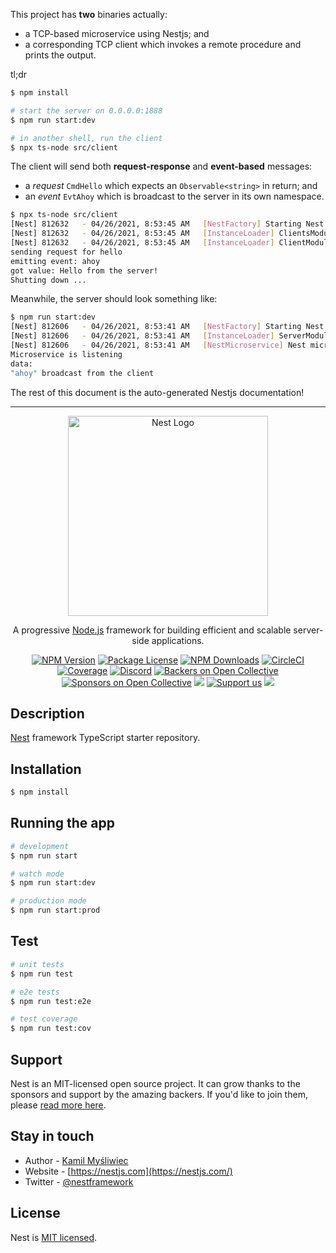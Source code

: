 This project has **two** binaries actually:

- a TCP-based microservice using Nestjs; and
- a corresponding TCP client which invokes a remote procedure and prints the output.

tl;dr

```bash
$ npm install

# start the server on 0.0.0.0:1888
$ npm run start:dev

# in another shell, run the client
$ npx ts-node src/client
```

The client will send both **request-response** and **event-based** messages:
- a *request* `CmdHello` which expects an `Observable<string>` in return; and
- an *event* `EvtAhoy` which is broadcast to the server in its own namespace.

```bash
$ npx ts-node src/client
[Nest] 812632   - 04/26/2021, 8:53:45 AM   [NestFactory] Starting Nest application...
[Nest] 812632   - 04/26/2021, 8:53:45 AM   [InstanceLoader] ClientsModule dependencies initialized +23ms
[Nest] 812632   - 04/26/2021, 8:53:45 AM   [InstanceLoader] ClientModule dependencies initialized +0ms
sending request for hello
emitting event: ahoy
got value: Hello from the server!
Shutting down ...
```

Meanwhile, the server should look something like:

```bash
$ npm run start:dev
[Nest] 812606   - 04/26/2021, 8:53:41 AM   [NestFactory] Starting Nest application...
[Nest] 812606   - 04/26/2021, 8:53:41 AM   [InstanceLoader] ServerModule dependencies initialized +25ms
[Nest] 812606   - 04/26/2021, 8:53:41 AM   [NestMicroservice] Nest microservice successfully started +3ms
Microservice is listening
data: 
"ahoy" broadcast from the client

```

The rest of this document is the auto-generated Nestjs documentation!

***

<p align="center">
  <a href="http://nestjs.com/" target="blank"><img src="https://nestjs.com/img/logo_text.svg" width="320" alt="Nest Logo" /></a>
</p>

[circleci-image]: https://img.shields.io/circleci/build/github/nestjs/nest/master?token=abc123def456
[circleci-url]: https://circleci.com/gh/nestjs/nest

  <p align="center">A progressive <a href="http://nodejs.org" target="_blank">Node.js</a> framework for building efficient and scalable server-side applications.</p>
    <p align="center">
<a href="https://www.npmjs.com/~nestjscore" target="_blank"><img src="https://img.shields.io/npm/v/@nestjs/core.svg" alt="NPM Version" /></a>
<a href="https://www.npmjs.com/~nestjscore" target="_blank"><img src="https://img.shields.io/npm/l/@nestjs/core.svg" alt="Package License" /></a>
<a href="https://www.npmjs.com/~nestjscore" target="_blank"><img src="https://img.shields.io/npm/dm/@nestjs/common.svg" alt="NPM Downloads" /></a>
<a href="https://circleci.com/gh/nestjs/nest" target="_blank"><img src="https://img.shields.io/circleci/build/github/nestjs/nest/master" alt="CircleCI" /></a>
<a href="https://coveralls.io/github/nestjs/nest?branch=master" target="_blank"><img src="https://coveralls.io/repos/github/nestjs/nest/badge.svg?branch=master#9" alt="Coverage" /></a>
<a href="https://discord.gg/G7Qnnhy" target="_blank"><img src="https://img.shields.io/badge/discord-online-brightgreen.svg" alt="Discord"/></a>
<a href="https://opencollective.com/nest#backer" target="_blank"><img src="https://opencollective.com/nest/backers/badge.svg" alt="Backers on Open Collective" /></a>
<a href="https://opencollective.com/nest#sponsor" target="_blank"><img src="https://opencollective.com/nest/sponsors/badge.svg" alt="Sponsors on Open Collective" /></a>
  <a href="https://paypal.me/kamilmysliwiec" target="_blank"><img src="https://img.shields.io/badge/Donate-PayPal-ff3f59.svg"/></a>
    <a href="https://opencollective.com/nest#sponsor"  target="_blank"><img src="https://img.shields.io/badge/Support%20us-Open%20Collective-41B883.svg" alt="Support us"></a>
  <a href="https://twitter.com/nestframework" target="_blank"><img src="https://img.shields.io/twitter/follow/nestframework.svg?style=social&label=Follow"></a>
</p>
  <!--[![Backers on Open Collective](https://opencollective.com/nest/backers/badge.svg)](https://opencollective.com/nest#backer)
  [![Sponsors on Open Collective](https://opencollective.com/nest/sponsors/badge.svg)](https://opencollective.com/nest#sponsor)-->

## Description

[Nest](https://github.com/nestjs/nest) framework TypeScript starter repository.

## Installation

```bash
$ npm install
```

## Running the app

```bash
# development
$ npm run start

# watch mode
$ npm run start:dev

# production mode
$ npm run start:prod
```

## Test

```bash
# unit tests
$ npm run test

# e2e tests
$ npm run test:e2e

# test coverage
$ npm run test:cov
```

## Support

Nest is an MIT-licensed open source project. It can grow thanks to the sponsors and support by the amazing backers. If you'd like to join them, please [read more here](https://docs.nestjs.com/support).

## Stay in touch

- Author - [Kamil Myśliwiec](https://kamilmysliwiec.com)
- Website - [https://nestjs.com](https://nestjs.com/)
- Twitter - [@nestframework](https://twitter.com/nestframework)

## License

Nest is [MIT licensed](LICENSE).

